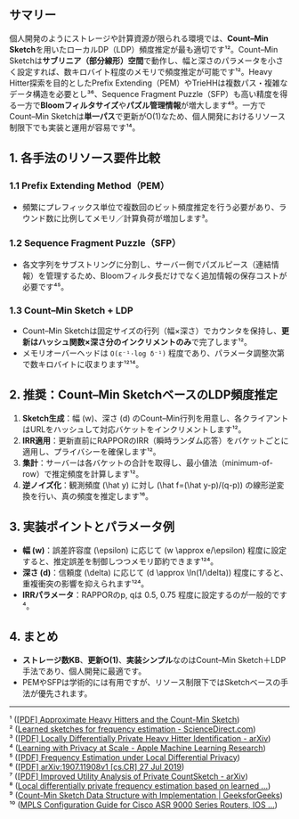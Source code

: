 ## サマリー  
個人開発のようにストレージや計算資源が限られる環境では、**Count–Min Sketch**を用いたローカルDP（LDP）頻度推定が最も適切です¹²。Count–Min Sketchは**サブリニア（部分線形）空間**で動作し、幅と深さのパラメータを小さく設定すれば、数キロバイト程度のメモリで頻度推定が可能です¹²。Heavy Hitter探索を目的としたPrefix Extending（PEM）やTrieHHは複数パス・複雑なデータ構造を必要とし³⁶、Sequence Fragment Puzzle（SFP）も高い精度を得る一方で**Bloomフィルタサイズ**や**パズル管理情報**が増大します⁴⁵。一方でCount–Min Sketchは**単一パス**で更新がO(1)なため、個人開発におけるリソース制限下でも実装と運用が容易です¹⁴。  

## 1. 各手法のリソース要件比較  
### 1.1 Prefix Extending Method（PEM）  
- 頻繁にプレフィックス単位で複数回のビット頻度推定を行う必要があり、ラウンド数に比例してメモリ／計算負荷が増加します³。  

### 1.2 Sequence Fragment Puzzle（SFP）  
- 各文字列をサブストリングに分割し、サーバー側でパズルピース（連結情報）を管理するため、Bloomフィルタ長だけでなく追加情報の保存コストが必要です⁴⁵。  

### 1.3 Count–Min Sketch + LDP  
- Count–Min Sketchは固定サイズの行列（幅×深さ）でカウンタを保持し、**更新はハッシュ関数×深さ分のインクリメントのみ**で完了します¹²。  
- メモリオーバーヘッドは `O(ε⁻¹·log δ⁻¹)` 程度であり、パラメータ調整次第で数キロバイトに収まります¹²¹⁴。  

## 2. 推奨：Count–Min SketchベースのLDP頻度推定  
1. **Sketch生成**：幅 \(w\)、深さ \(d\) のCount–Min行列を用意し、各クライアントはURLをハッシュして対応バケットをインクリメントします¹²。  
2. **IRR適用**：更新直前にRAPPORのIRR（瞬時ランダム応答）をバケットごとに適用し、プライバシーを確保します¹²。  
3. **集計**：サーバーは各バケットの合計を取得し、最小値法（minimum-of-row）で推定頻度を計算します¹²。  
4. **逆ノイズ化**：観測頻度 \(\hat y\) に対し \(\hat f=(\hat y-p)/(q-p)\) の線形逆変換を行い、真の頻度を推定します¹⁶。  

## 3. 実装ポイントとパラメータ例  
- **幅 \(w\)**：誤差許容度 \(\epsilon\) に応じて \(w \approx e/\epsilon\) 程度に設定すると、推定誤差を制御しつつメモリ節約できます¹²⁴。  
- **深さ \(d\)**：信頼度 \(\delta\) に応じて \(d \approx \ln(1/\delta)\) 程度にすると、重複衝突の影響を抑えられます¹²⁴。  
- **IRRパラメータ**：RAPPORのp, qは 0.5, 0.75 程度に設定するのが一般的です⁴。  

## 4. まとめ  
- **ストレージ数KB**、**更新O(1)**、**実装シンプル**なのはCount–Min Sketch＋LDP手法であり、個人開発に最適です。  
- PEMやSFPは学術的には有用ですが、リソース制限下ではSketchベースの手法が優先されます。  

---

¹  ([[PDF] Approximate Heavy Hitters and the Count-Min Sketch](https://web.stanford.edu/class/cs168/l/l2.pdf?utm_source=chatgpt.com))  
²  ([Learned sketches for frequency estimation - ScienceDirect.com](https://www.sciencedirect.com/science/article/abs/pii/S0020025519307856?utm_source=chatgpt.com))  
³  ([[PDF] Locally Differentially Private Heavy Hitter Identification - arXiv](https://arxiv.org/pdf/1708.06674?utm_source=chatgpt.com))  
⁴  ([Learning with Privacy at Scale - Apple Machine Learning Research](https://machinelearning.apple.com/research/learning-with-privacy-at-scale?utm_source=chatgpt.com))  
⁵  ([[PDF] Frequency Estimation under Local Differential Privacy](https://vldb.org/pvldb/vol14/p2046-cormode.pdf?utm_source=chatgpt.com))  
⁶  ([[PDF] arXiv:1907.11908v1 [cs.CR] 27 Jul 2019](https://arxiv.org/pdf/1907.11908?utm_source=chatgpt.com))  
⁷  ([[PDF] Improved Utility Analysis of Private CountSketch - arXiv](https://arxiv.org/pdf/2205.08397?utm_source=chatgpt.com))  
⁸  ([Local differentially private frequency estimation based on learned ...](https://www.sciencedirect.com/science/article/abs/pii/S0020025523012525?utm_source=chatgpt.com))  
⁹  ([Count-Min Sketch Data Structure with Implementation | GeeksforGeeks](https://www.geeksforgeeks.org/count-min-sketch-in-java-with-examples/?utm_source=chatgpt.com))  
¹⁰  ([MPLS Configuration Guide for Cisco ASR 9000 Series Routers, IOS ...](https://www.cisco.com/c/en/us/td/docs/routers/asr9000/software/25xx/mpls/configuration/guide/b-mpls-cg-asr9000-25xx/implementing-mpls-ldp.html?utm_source=chatgpt.com))